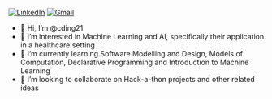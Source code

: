 
[![LinkedIn](https://img.shields.io/badge/Charlie_Ding-0077B5?style=flat&logo=linkedin)](https://www.linkedin.com/in/charlie-ding-227395201/)
[![Gmail](https://img.shields.io/badge/charlie.ding.21-D14836?style=flat&logo=gmail&logoColor=white)](mailto:charlieding21@gmail.com)

- 👋 Hi, I’m @cding21
- 👀 I’m interested in Machine Learning and AI, specifically their application in a healthcare setting
- 🌱 I’m currently learning Software Modelling and Design, Models of Computation, Declarative Programming and Introduction to Machine Learning
- 🤝 I’m looking to collaborate on Hack-a-thon projects and other related ideas

<!---
cding21/cding21 is a ✨ special ✨ repository because its `README.md` (this file) appears on your GitHub profile.
You can click the Preview link to take a look at your changes.
--->
